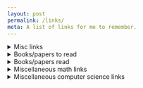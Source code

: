```yaml
---
layout: post
permalink: /links/
meta: A list of links for me to remember.
---
```


<details>
    <summary>Misc links</summary>
    <ul>
        <li><a href="http://mathoverflow.net/questions/2144/a-single-paper-everyone-should-read">A single paper everyone should read</a></li>
        <li><a href="http://mathoverflow.net/questions/102413/must-read-papers-in-numerical-analysis?rq=1">"Must read" papers in numerical analysis</a></li>
        <li><a href="http://www.mcs.sdsmt.edu/tkowalsk/notes/">Dr. Kowalski's notes</a></li>
        <li><a href="http://www.mcs.sdsmt.edu/tkowalsk/notes/real-analysis/">Dr. Kowalski's notes on real analysis</a></li>
    </ul>
</details>

<details>
    <summary>Books/papers to read</summary>
    <ul>
        <li><a href="https://amzn.com/0805390219">Calculus on Manifolds</a>. Michael Spivak</li>
        <li><a href="https://amzn.com/069116407X">How To Solve It</a>. G. Polya</li>
        <li><a href="https://www.dpmms.cam.ac.uk/~wtg10/2cultures.pdf">The Two Cultures of Mathematics</a>. W. T. Gowers</li>
        <li><a href="http://projecteuclid.org/download/pdf_1/euclid.bams/1183533964">Missed Opportunities</a>. Freeman J. Dyson</li>
        <li><a href="http://arxiv.org/PS_cache/math/pdf/9205/9205211v1.pdf">Two Notes on Notation</a>Donald E. Knuth</li>
        <li><a href="http://citeseerx.ist.psu.edu/viewdoc/download;jsessionid=65470B999C69AC1C7E2C88FEBF66F18E?doi=10.1.1.32.3404&rep=rep1&type=pdf">How Not to Prove the Poincare Conjecture</a>. John R. Stallings</li>
        <li><a href="http://press.princeton.edu/chapters/gowers/gowers_VIII_6.pdf">Advice to a Young Mathematician</a></li>
        <li><a href="http://arxiv.org/pdf/0805.4057v1.pdf">Truth as Value and Duty</a>. Yu. I. Manin</li>
        <li><a href="http://web.stanford.edu/class/cme324/classics/curtiss-hirschfelder.pdf">Integration of stiff equations</a>. C. f. Curtiss and J. O. Hirschfelder</li>
        <li><a href="http://web.stanford.edu/class/cme324/classics/householder.pdf">Unitary Triangularization of a Nonsymmetric Matrix</a>. Alston S. Householder</li>
        <li><a href="https://arxiv.org/pdf/math/0702396v1.pdf">What is Good Mathematics</a>. Terrence Tao</li>
        <li><a href="http://math.stanford.edu/~vakil/potentialstudents.html">For Potential Ph.D. Students</a>. Ravi Vakil</li>
        <li><a href="http://blogs.discovermagazine.com/cosmicvariance/2007/02/25/the-cult-of-genius/">The Cult of Genius</a>. Julianne Dalcanton</li>
        <li><a href="http://gauravtiwari.org/2011/03/17/essential-steps-of-problem-solving-in-mathematical-sciences/">Essential Steps of Problem Solving in Mathematical Sciences</a>. Gaurav Tiwari</li>
        <li><a href="https://terrytao.wordpress.com/2008/12/14/on-multiple-choice-questions-in-mathematics/">On Multiple Choice Questions in Mathematics</a>. Terrence Tao</li>
        <li><a href="http://arxiv.org/pdf/math/0210327v1.pdf">Why everyone should know number theory</a>. Minhyong Kim</li>
        <li><a href="http://arxiv.org/pdf/1112.5331v2.pdf">Solving Polynomial Equations from Complex Numbers</a>. Ricardo S. Vieira</li>
        <li><a href="http://www.math.clemson.edu/~mjs/courses/misc/study.pdf">How to Survive Your College Math Class</a>. Matthew Saltzman and Marie Coffin</li>
        <li><a href="http://www.math.uiuc.edu/~r-ash/Remarks.pdf">Remarks on Expository Writing in Mathematics</a>. Robert B. Ash</li>
    </ul>
</details>

<details>
    <summary>Books/papers read</summary>
    <ul>
        <li><a href="https://amzn.com/1934137170">Lockhart's Lament</a> (Book, not paper). Paul Lockhart</li>
        <li><a href="https://amzn.com/0486678709">Introduction to Graph Theory</a> Richard J. Trudeau</li>
        <li><a href="https://amzn.com/0486247759">Introductory Graph Theory</a> Gary Chartrand</li>
        <li><a href="https://amzn.com/110760463X">A Mathematician's Apology</a> G. H. Hardy</li>
        <li><a href="https://amzn.com/0521675995">How To Prove It</a> Daniel J. Velleman</li>
        <li><a href="https://amzn.com/0544105850">The Joy of x</a> Steven Strogatz</li>
        <li><a href="https://amzn.com/0201038129">Surreal Numbers</a> Donald E. Knuth</li>
        <li><a href="https://amzn.com/0691169241">An Imaginary Tale: The Story of i</a> Paul J. Nahin</li>
        <li><a href="https://amzn.com/0140296476">Zero: The Biography of a Dangerous Idea</a> Charles Seife</li>
    </ul>
</details>

<details>
    <summary>Miscellaneous math links</summary>
    <ul>
        <li><a href="http://mathoverflow.net/questions/3134/whats-your-favorite-equation-formula-identity-or-inequality?rq=1">Favorite equations/formulas</a></li>
        <li><a href="https://cornellmath.wordpress.com/2008/02/15/odd-sums-of-consecutive-odds/">$$(1 + 2 + \dots + n)^2 = (1^3 + 2^3 + \dots + n^3)$$</a></li>
        <li><a href="http://mathoverflow.net/questions/14574/your-favorite-surprising-connections-in-mathematics?rq=1">Favorite surprising connections</a></li>
        <li><a href="https://graphicallinearalgebra.net/">Graphical Linear Algebra</a></li>
        <li><a href="http://math.stackexchange.com/questions/414716/laplace-legendre-fourier-hankel-mellin-hilbert-borel-z-unified-treatm">Integral Transforms</a></li>
        <li><a href="https://betterexplained.com/articles/an-interactive-guide-to-the-fourier-transform/">Fourier Transform</a></li>
        <li><a href="https://jmanton.wordpress.com/2010/11/21/introduction-to-the-legendre-transform/">Legendre Transform</a></li>
        <li><a href="https://sourceware.org/git/?p=glibc.git;a=blob;f=sysdeps/ieee754/dbl-64/s_sin.c;h=ca2532fb6389a66f0ef2a693b48606dd08b4b6a0;hb=HEAD"><code>glibc</code> implementation of <code>sin</code> and <code>cos</code> in C</a></li>
        <li><a href="https://www.youtube.com/playlist?list=PLPH7f_7ZlzxTi6kS4vCmv4ZKm9u8g5yic">Differential Geometry</a></li>
        <li><a href="https://www.youtube.com/user/XylyXylyX/videos">What are manifolds/tensors?</a></li>
        <li><a href="https://www.youtube.com/playlist?list=PLg8ZEeSiXsjgoQJzRcq60GjK0UrkMsA3-">Abstract Algebra</a></li>
        <li><a href="http://thatsmathematics.com/mathgen/">Generate your own mathematical research paper</a></li>
    </ul>
</details>

<details>
    <summary>Miscellaneous computer science links</summary>
</details>

